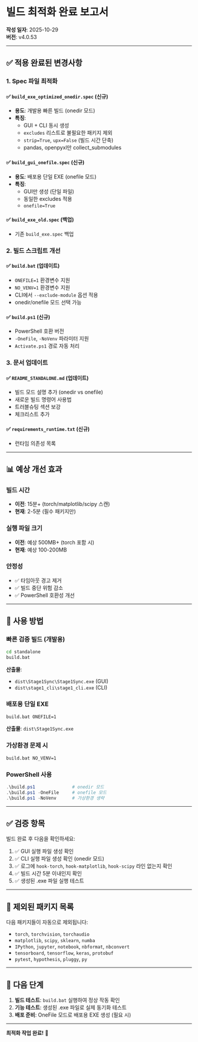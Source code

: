 # 빌드 최적화 완료 보고서

**작성 일자**: 2025-10-29  
**버전**: v4.0.53

---

## ✅ 적용 완료된 변경사항

### 1. Spec 파일 최적화

#### ✅ `build_exe_optimized_onedir.spec` (신규)
- **용도**: 개발용 빠른 빌드 (onedir 모드)
- **특징**:
  - GUI + CLI 동시 생성
  - `excludes` 리스트로 불필요한 패키지 제외
  - `strip=True`, `upx=False` (빌드 시간 단축)
  - pandas, openpyxl만 collect_submodules

#### ✅ `build_gui_onefile.spec` (신규)
- **용도**: 배포용 단일 EXE (onefile 모드)
- **특징**:
  - GUI만 생성 (단일 파일)
  - 동일한 excludes 적용
  - `onefile=True`

#### ✅ `build_exe_old.spec` (백업)
- 기존 `build_exe.spec` 백업

### 2. 빌드 스크립트 개선

#### ✅ `build.bat` (업데이트)
- `ONEFILE=1` 환경변수 지원
- `NO_VENV=1` 환경변수 지원
- CLI에서 `--exclude-module` 옵션 적용
- onedir/onefile 모드 선택 가능

#### ✅ `build.ps1` (신규)
- PowerShell 호환 버전
- `-OneFile`, `-NoVenv` 파라미터 지원
- `Activate.ps1` 경로 자동 처리

### 3. 문서 업데이트

#### ✅ `README_STANDALONE.md` (업데이트)
- 빌드 모드 설명 추가 (onedir vs onefile)
- 새로운 빌드 명령어 사용법
- 트러블슈팅 섹션 보강
- 체크리스트 추가

#### ✅ `requirements_runtime.txt` (신규)
- 런타임 의존성 목록

---

## 📊 예상 개선 효과

### 빌드 시간
- **이전**: 15분+ (torch/matplotlib/scipy 스캔)
- **현재**: 2-5분 (필수 패키지만)

### 실행 파일 크기
- **이전**: 예상 500MB+ (torch 포함 시)
- **현재**: 예상 100-200MB

### 안정성
- ✅ 타임아웃 경고 제거
- ✅ 빌드 중단 위험 감소
- ✅ PowerShell 호환성 개선

---

## 🚀 사용 방법

### 빠른 검증 빌드 (개발용)
```bat
cd standalone
build.bat
```
**산출물**:
- `dist\Stage1Sync\Stage1Sync.exe` (GUI)
- `dist\stage1_cli\stage1_cli.exe` (CLI)

### 배포용 단일 EXE
```bat
build.bat ONEFILE=1
```
**산출물**: `dist\Stage1Sync.exe`

### 가상환경 문제 시
```bat
build.bat NO_VENV=1
```

### PowerShell 사용
```powershell
.\build.ps1              # onedir 모드
.\build.ps1 -OneFile     # onefile 모드
.\build.ps1 -NoVenv      # 가상환경 생략
```

---

## ✅ 검증 항목

빌드 완료 후 다음을 확인하세요:

1. ✅ GUI 실행 파일 생성 확인
2. ✅ CLI 실행 파일 생성 확인 (onedir 모드)
3. ✅ 로그에 `hook-torch`, `hook-matplotlib`, `hook-scipy` 라인 없는지 확인
4. ✅ 빌드 시간 5분 이내인지 확인
5. ✅ 생성된 .exe 파일 실행 테스트

---

## 📝 제외된 패키지 목록

다음 패키지들이 자동으로 제외됩니다:

- `torch`, `torchvision`, `torchaudio`
- `matplotlib`, `scipy`, `sklearn`, `numba`
- `IPython`, `jupyter`, `notebook`, `nbformat`, `nbconvert`
- `tensorboard`, `tensorflow`, `keras`, `protobuf`
- `pytest`, `hypothesis`, `pluggy`, `py`

---

## 🎯 다음 단계

1. **빌드 테스트**: `build.bat` 실행하여 정상 작동 확인
2. **기능 테스트**: 생성된 .exe 파일로 실제 동기화 테스트
3. **배포 준비**: OneFile 모드로 배포용 EXE 생성 (필요 시)

---

**최적화 작업 완료!** 🎉


